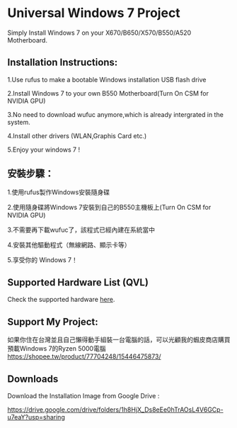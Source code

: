 # Universal Windows 7 Project

Simply Install Windows 7 on your X670/B650/X570/B550/A520 Motherboard.

## Installation Instructions:
1.Use rufus to make a bootable Windows installation USB flash drive

2.Install Windows 7 to your own B550 Motherboard(Turn On CSM for NVIDIA GPU)

3.No need to download wufuc anymore,which is already intergrated in the system.

4.Install other drivers (WLAN,Graphis Card etc.)

5.Enjoy your windows 7 !

## 安裝步驟：
1.使用rufus製作Windows安裝隨身碟

2.使用隨身碟將Windows 7安裝到自己的B550主機板上(Turn On CSM for NVIDIA GPU)

3.不需要再下載wufuc了，該程式已經內建在系統當中

4.安裝其他驅動程式（無線網路、顯示卡等）

5.享受你的 Windows 7！

## Supported Hardware List (QVL)
Check the supported hardware [here](./Qualified%20Vendors%20List.html).


## Support My Project:
如果你住在台灣並且自己懶得動手組裝一台電腦的話，可以光顧我的蝦皮商店購買預載Windows 7的Ryzen 5000電腦
https://shopee.tw/product/77704248/15446475873/

## Downloads

Download the Installation Image from Google Drive :

https://drive.google.com/drive/folders/1h8HjX_Ds8eEe0hTrAOsL4V6GCp-u7eaY?usp=sharing
